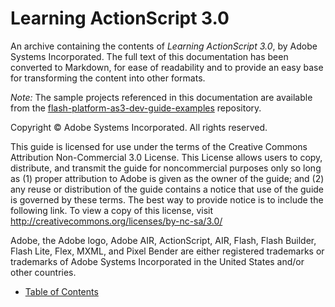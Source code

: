 # Learning ActionScript 3.0

An archive containing the contents of _Learning ActionScript 3.0_, by Adobe
Systems Incorporated. The full text of this documentation has been converted to
Markdown, for ease of readability and to provide an easy base for transforming
the content into other formats.

_Note:_ The sample projects referenced in this documentation are available from
the
[flash-platform-as3-dev-guide-examples](https://github.com/joshtynjala/flash-platform-as3-dev-guide-examples)
repository.

Copyright © Adobe Systems Incorporated. All rights reserved.

This guide is licensed for use under the terms of the Creative Commons
Attribution Non-Commercial 3.0 License. This License allows users to copy,
distribute, and transmit the guide for noncommercial purposes only so long as
(1) proper attribution to Adobe is given as the owner of the guide; and (2) any
reuse or distribution of the guide contains a notice that use of the guide is
governed by these terms. The best way to provide notice is to include the
following link. To view a copy of this license, visit
http://creativecommons.org/licenses/by-nc-sa/3.0/

Adobe, the Adobe logo, Adobe AIR, ActionScript, AIR, Flash, Flash Builder, Flash
Lite, Flex, MXML, and Pixel Bender are either registered trademarks or
trademarks of Adobe Systems Incorporated in the United States and/or other
countries.

- [Table of Contents](./index.md)
